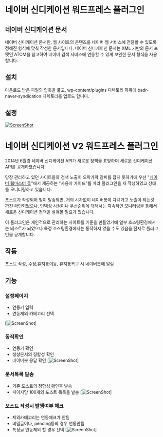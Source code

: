 # 네이버 신디케이션 워드프레스 플러그인

## 네이버 신디케이션 문서
네이버 신디케이션 문서란, 웹 사이트의 콘텐츠를 네이버 웹 서비스에 전달할 수 있도록 정해진 형식에 맞춰 작성한 문서입니다.  네이버 신디케이션 문서는 XML 기반의 문서 포맷인 ATOM을 참고하여 네이버 검색 서비스에 연동할 수 있게 보완한 문서 형식을 사용합니다.

## 설치
다운로드 받은 파일의 압축을 풀고, wp-content/plugins 디렉토리 하위에 badr-naver-syndication 디렉토리를 업로드 합니다.

## 설정
[![ScreenShot](http://php-console.com/res/screenshot/auth_420.png)](http://php-console.com/instance/examples/#protect_by_password)


# 네이버 신디케이션 V2 워드프레스 플러그인
2014년 6월경 네이버 신디케이션 API가 새로운 정책을 표방하며 새로운 신디케이션 API를 공개하였습니다.

당장 관리하고 있던 사이트들의 검색 노출이 오락가락 갈피를 잡지 못하기에 우선 "<a title="네이버 웹마스터 툴" href="http://webmastertool.naver.com" target="_blank">네이버 웹마스터 툴</a>"에서 제공하는 "사용자 가이드"를 따라 플러그인을 재 작성하였고 상태를 모니터링하고 있습니다.

포스트가 작성되어 핑이 발송되면, 거의 시차없이 네이버봇이 다녀가고 노출이 되는것 까진 확인되었으나, 인덱싱 시점이나 우선순위에 대해서는 지속적인 모니터링을 통해서 새로운 신디케이션 정책을 살펴볼 필요가 있습니다.

이 플러그인은 개인적으로 관리하는 사이트를 기준을 만들었기에 일부 호스팅환경에서는 테스트가 되었으나 특정 호스팅환경에서는 동작하지 않을 수도 있음을 전제로 플러그인을 공개합니다.


## 작동
포스트 작성, 수정,휴지통이동, 휴지통복구 시 네이버봇에 알림

## 기능

### 설정페이지
* 연동키 입력
* 연동제외 카테고리 선택

[![ScreenShot](http://note.badr.kr/wp-content/uploads/2014/07/admin-1.png)]

### 동작확인
* 연동키 확인
* 생성문서의 정합성 확인
* 네이버봇 응답 확인
[![ScreenShot](http://note.badr.kr/wp-content/uploads/2014/07/config-check.png)]



### 문서목록 발송
* 기존 포스트의 정합성 확인후 발송
* 페이지당 100개의 포스트 목록을 발송
[![ScreenShot](http://note.badr.kr/wp-content/uploads/2014/07/send-page-ping.png)]

### 포스트 작성시 발행여부 체크
* 제외카테고리는 연동체크가 안됨
* 비밀글이나, pending등의 경우 연동안됨
* 특정글 연동제외 할 경우 선택
[![ScreenShot](http://note.badr.kr/wp-content/uploads/2014/07/post.png)]